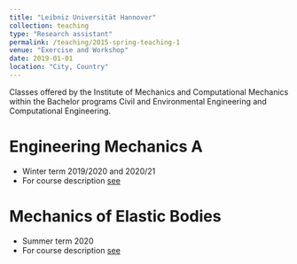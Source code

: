 ```yaml
---
title: "Leibniz Universität Hannover"
collection: teaching
type: "Research assistant"
permalink: /teaching/2015-spring-teaching-1
venue: "Exercise and Workshop"
date: 2019-01-01
location: "City, Country"
---
```


Classes offered by the Institute of Mechanics and Computational Mechanics within the Bachelor programs Civil and Environmental Engineering and Computational Engineering.

Engineering Mechanics A
======
* Winter term 2019/2020 and 2020/21
* For course description [see](https://www.ibnm.uni-hannover.de/en/studies/modules/engineering-mechanics-a/)

Mechanics of Elastic Bodies
======
* Summer term 2020
* For course description [see](https://www.ibnm.uni-hannover.de/en/studies/modules/mechanics-of-elastic-bodies/)

